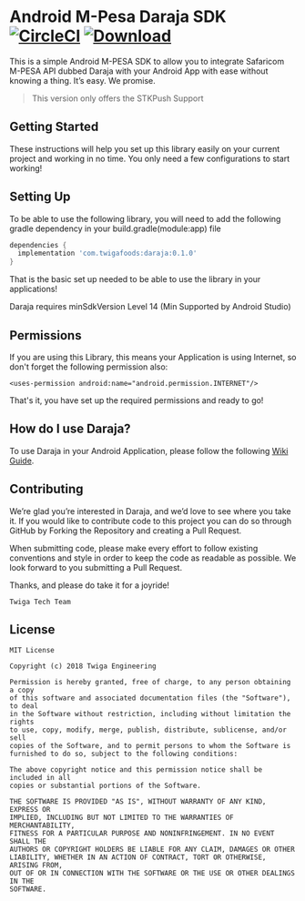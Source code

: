 # Android M-Pesa Daraja SDK     [![CircleCI](https://circleci.com/gh/twigaeng/android-daraja-sdk.svg?style=shield)](https://circleci.com/gh/twigaeng/android-daraja-sdk)      [ ![Download](https://api.bintray.com/packages/twigatech/android-daraja-sdk/daraja/images/download.svg) ](https://bintray.com/twigatech/android-daraja-sdk/daraja/0.0.1)
This is a simple Android M-PESA SDK to allow you to integrate Safaricom M-PESA API dubbed Daraja with your Android App with ease without knowing a thing. It’s easy. We promise.

> This version only offers the STKPush Support

## Getting Started
These instructions will help you set up this library easily on your current project and working in no time. You only need a few configurations to start working!

## Setting Up
To be able to use the following library, you will need to add the following gradle dependency in your build.gradle(module:app) file

```gradle
dependencies {
  implementation 'com.twigafoods:daraja:0.1.0'
}
```

That is the basic set up needed to be able to use the library in your applications! 

Daraja requires minSdkVersion Level 14 (Min Supported by Android Studio) 

## Permissions
If you are using this Library, this means your Application is using Internet, so don't forget the following permission also:

```
<uses-permission android:name="android.permission.INTERNET"/>
```

That's it, you have set up the required permissions and ready to go!

## How do I use Daraja?

To use Daraja in your Android Application, please follow the following [Wiki Guide](https://github.com/twigaeng/android-daraja-sdk/wiki).

## Contributing
We’re glad you’re interested in Daraja, and we’d love to see where you take it. If you would like to contribute code to this project you can do so through GitHub by Forking the Repository and creating a Pull Request.

When submitting code, please make every effort to follow existing conventions and style in order to keep the code as readable as possible. We look forward to you submitting a Pull Request.

Thanks, and please do take it for a joyride!

`Twiga Tech Team`

## License

```text
MIT License

Copyright (c) 2018 Twiga Engineering 

Permission is hereby granted, free of charge, to any person obtaining a copy
of this software and associated documentation files (the "Software"), to deal
in the Software without restriction, including without limitation the rights
to use, copy, modify, merge, publish, distribute, sublicense, and/or sell
copies of the Software, and to permit persons to whom the Software is
furnished to do so, subject to the following conditions:

The above copyright notice and this permission notice shall be included in all
copies or substantial portions of the Software.

THE SOFTWARE IS PROVIDED "AS IS", WITHOUT WARRANTY OF ANY KIND, EXPRESS OR
IMPLIED, INCLUDING BUT NOT LIMITED TO THE WARRANTIES OF MERCHANTABILITY,
FITNESS FOR A PARTICULAR PURPOSE AND NONINFRINGEMENT. IN NO EVENT SHALL THE
AUTHORS OR COPYRIGHT HOLDERS BE LIABLE FOR ANY CLAIM, DAMAGES OR OTHER
LIABILITY, WHETHER IN AN ACTION OF CONTRACT, TORT OR OTHERWISE, ARISING FROM,
OUT OF OR IN CONNECTION WITH THE SOFTWARE OR THE USE OR OTHER DEALINGS IN THE
SOFTWARE.
```